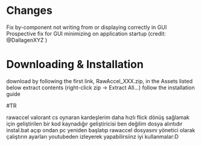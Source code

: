 # Changes
Fix by-component not writing from or displaying correctly in GUI
Prospective fix for GUI minimizing on application startup (credit: @DallagenXYZ )

# Downloading & Installation
download by following the first link, RawAccel_XXX.zip, in the Assets listed below
extract contents (right-click zip -> Extract All...)
follow the installation guide

#TR

rawaccel valorant cs oynaran kardeşlerim daha hızlı flick dönüş sağlamak için geliştirilen bir kod kaynadığır
geliştiricisi ben değilim dosya alıntıdır
instal.bat açıp ondan pc yeniden başlatıp rawaccel dosyasını yönetici olarak çalıştırın ayarları youtubeden izleyerek yapabilirsiinz
iyi kullanmalar:D
